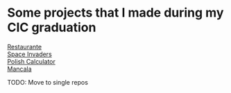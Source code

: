 # Some projects that I made during my CIC graduation

[Restaurante](Restaurante/README.md)\
[Space Invaders](Space\_Invaders/README.md)\
[Polish Calculator](Polish\_calculator/README.md)\
[Mancala](Mancala/README.md)


TODO: Move to single repos

